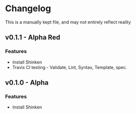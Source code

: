 # Changelog

This is a manually kept file, and may not entirely reflect reality

## v0.1.1 - Alpha Red

### Features
* Install Shinken
* Travis CI testing - Validate, Lint, Syntax, Template, spec.

## v0.1.0 - Alpha

### Features
* Install Shinken
